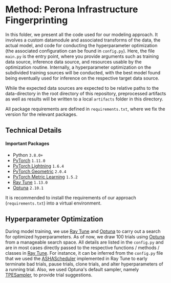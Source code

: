 # Method: Perona Infrastructure Fingerprinting

In this folder, we present all the code used for our modeling approach. It involves a custom datamodule and associated transforms of the data, the actual model, and code for conducting the hyperparameter optimization (the associated configuration can be found in `config.py`). Here, the file `main.py` is the entry point, where you provide arguments such as training data source, inference data source, and resources usable by the optimization routine. Internally, a hyperparameter optimization on the subdivided training sources will be conducted, with the best model found being eventually used for inference on the respective target data source.

While the expected data sources are expected to be relative paths to the data-directory in the root directory of this repository, preprocessed artifacts as well as results will be written to a local `artifacts` folder in this directory.

All package requirements are defined in `requirements.txt`, where we fix the version for the relevant packages. 

## Technical Details

#### Important Packages
* Python `3.8.0+`
* [PyTorch](https://pytorch.org/) `1.11.0`
* [PyTorch Lightning](https://www.pytorchlightning.ai/) `1.6.4`
* [PyTorch Geometric](https://pytorch-geometric.readthedocs.io/en/2.0.4/) `2.0.4`
* [PyTorch Metric Learning](https://kevinmusgrave.github.io/pytorch-metric-learning/) `1.5.2`
* [Ray Tune](https://docs.ray.io/en/releases-1.13.0/tune/index.html) `1.13.0`
* [Optuna](https://optuna.org/) `2.10.1`

It is recommended to install the requirements of our approach (`requirements.txt`) into a virtual environment.

## Hyperparameter Optimization
During model training, we use [Ray Tune](https://docs.ray.io/en/releases-1.13.0/tune/index.html) and [Optuna](https://optuna.org/) to carry out a search for optimized hyperparameters. As of now, we draw 100 trials using [Optuna](https://optuna.org/) from a manageable search space. All details are listed in the `config.py` and are in most cases directly passed to the respective functions / methods / classes in [Ray Tune](https://docs.ray.io/en/releases-1.13.0/tune/index.html). For instance, it can be inferred from the `config.py` file that we used the [ASHAScheduler](https://docs.ray.io/en/releases-1.13.0/tune/api_docs/schedulers.html) implemented in Ray Tune to early terminate bad trials, pause trials, clone trials, and alter hyperparameters of a running trial. Also, we used Optuna's default sampler, namely [TPESampler](https://optuna.readthedocs.io/en/v2.10.1/reference/generated/optuna.samplers.TPESampler.html), to provide trial suggestions.